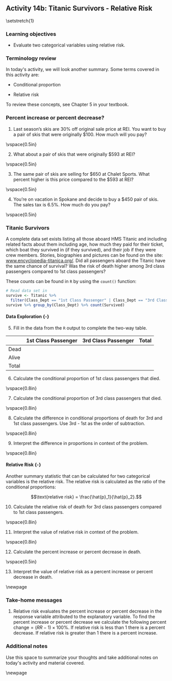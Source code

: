 ## Activity 14b:  Titanic Survivors - Relative Risk

\setstretch{1}

### Learning objectives

* Evaluate two categorical variables using relative risk.

### Terminology review
In today's activity, we will look another summary. Some terms covered in this activity are:

* Conditional proportion

* Relative risk

To review these concepts, see Chapter 5 in your textbook.

### Percent increase or percent decrease?

1.  Last season’s skis are 30\% off original sale price at REI. You want to buy a pair of skis that were originally \$100. How much will you pay? 

\vspace{0.5in}

2.  What about a pair of skis that were originally \$593 at REI?

\vspace{0.5in}

3.  The same pair of skis are selling for \$650 at Chalet Sports. What percent higher is this price compared to the \$593 at REI?

\vspace{0.5in}

4.  You’re on vacation in Spokane and decide to buy a \$450 pair of skis. The sales tax is 6.5\%. How much do you pay?

\vspace{0.5in}

### Titanic Survivors

A complete data set exists listing all those aboard HMS Titanic and including related facts about them including age, how much they paid for their ticket, which boat they survived in (if they survived), and their job if they were crew members. Stories, biographies and pictures can be found on the site: www.encyclopedia-titanica.org/.  Did all passengers aboard the Titanic have the same chance of survival?  Was the risk of death higher among 3rd class passengers compared to 1st class passengers?

These counts can be found in `R` by using the `count()` function:

```r
# Read data set in
survive <- Titanic %>%
  filter(Class_Dept == "1st Class Passenger" | Class_Dept == "3rd Class Passenger")
survive %>% group_by(Class_Dept) %>% count(Survived)
```

#### Data Exploration {-}

5.  Fill in the data from the `R` output to complete the two-way table.

|       	| 1st Class Passenger 	| 3rd Class Passenger 	| Total 	|
|-------	|---------------------	|---------------------	|-------	|
| Dead  	|                     	|                     	|       	|
| Alive 	|                     	|                     	|       	|
| Total 	|                     	|                     	|       	|

6.  Calculate the conditional proportion of 1st class passengers that died.

\vspace{0.8in}

7.  Calculate the conditional proportion of 3rd class passengers that died.

\vspace{0.8in}

8. Calculate the difference in conditional proportions of death for 3rd and 1st class passengers.  Use 3rd - 1st as the order of subtraction.

\vspace{0.8in}

9. Interpret the difference in proportions in context of the problem.

\vspace{0.8in}

#### Relative Risk {-}

Another summary statistic that can be calculated for two categorical variables is the relative risk.  The relative risk is calculated as the ratio of the conditional proportions:


$$\text{relative risk} = \frac{\hat{p}_1}{\hat{p}_2}.$$


10.  Calculate the relative risk of death for 3rd class passengers compared to 1st class passengers.

\vspace{0.8in}

11.  Interpret the value of relative risk in context of the problem.

\vspace{0.8in}

12. Calculate the percent increase or percent decrease in death.

\vspace{0.5in}

13. Interpret the value of relative risk as a percent increase or percent decrease in death.

\newpage


### Take-home messages

1.  Relative risk evaluates the percent increase or percent decrease in the response variable attributed to the explanatory variable.  To find the percent increase or percent decrease we calculate the following $\text{percent change}=(RR - 1)\times 100\%$. If relative risk is less than 1 there is a percent decrease.  If relative risk is greater than 1 there is a percent increase.

### Additional notes

Use this space to summarize your thoughts and take additional notes on today's activity and material covered.

\newpage
